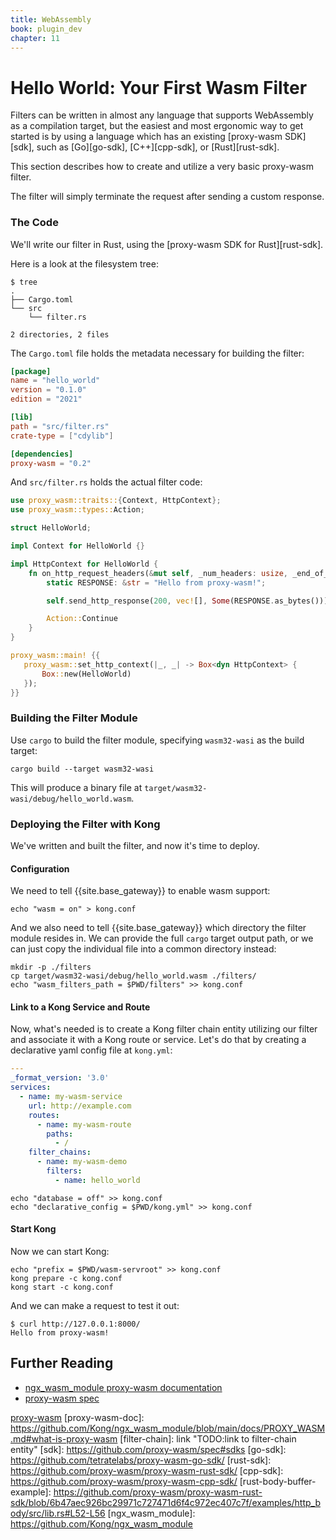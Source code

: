 ```yaml
---
title: WebAssembly
book: plugin_dev
chapter: 11
---
```


# Hello World: Your First Wasm Filter

Filters can be written in almost  any language that supports WebAssembly as a
compilation target, but the easiest  and most ergonomic way to get started is by
using a language which has an existing [proxy-wasm SDK][sdk], such as [Go][go-sdk],
[C++][cpp-sdk], or [Rust][rust-sdk].

This section describes how to create and utilize a very basic proxy-wasm filter.

The filter will simply terminate the request after sending a custom response.

### The Code

We'll write our filter in Rust, using the [proxy-wasm SDK for Rust][rust-sdk].

Here is a look at the filesystem tree:

```
$ tree
.
├── Cargo.toml
└── src
    └── filter.rs

2 directories, 2 files
```


The `Cargo.toml` file holds the metadata necessary for building the filter:

```toml
[package]
name = "hello_world"
version = "0.1.0"
edition = "2021"

[lib]
path = "src/filter.rs"
crate-type = ["cdylib"]

[dependencies]
proxy-wasm = "0.2"
```

And `src/filter.rs` holds the actual filter code:

```rust
use proxy_wasm::traits::{Context, HttpContext};
use proxy_wasm::types::Action;

struct HelloWorld;

impl Context for HelloWorld {}

impl HttpContext for HelloWorld {
    fn on_http_request_headers(&mut self, _num_headers: usize, _end_of_stream: bool) -> Action {
        static RESPONSE: &str = "Hello from proxy-wasm!";

        self.send_http_response(200, vec![], Some(RESPONSE.as_bytes()));

        Action::Continue
    }
}

proxy_wasm::main! {{
   proxy_wasm::set_http_context(|_, _| -> Box<dyn HttpContext> {
       Box::new(HelloWorld)
   });
}}
```

### Building the Filter Module

Use `cargo` to build the filter module, specifying `wasm32-wasi` as the build
target:

```
cargo build --target wasm32-wasi
```

This will produce a binary file at `target/wasm32-wasi/debug/hello_world.wasm`.

### Deploying the Filter with Kong

We've written and built the filter, and now it's time to deploy.

#### Configuration

We need to tell {{site.base_gateway}} to enable wasm support:

```
echo "wasm = on" > kong.conf
```

And we also need to tell {{site.base_gateway}} which directory the filter module
resides in. We can provide the full `cargo` target output path, or we can just
copy the individual file into a common directory instead:

```
mkdir -p ./filters
cp target/wasm32-wasi/debug/hello_world.wasm ./filters/
echo "wasm_filters_path = $PWD/filters" >> kong.conf
```

#### Link to a Kong Service and Route

Now, what's needed is to create a Kong filter chain entity utilizing our filter
and associate it with a Kong route or service. Let's do that by creating a
declarative yaml config file at `kong.yml`:

```yaml
---
_format_version: '3.0'
services:
  - name: my-wasm-service
    url: http://example.com
    routes:
      - name: my-wasm-route
        paths:
          - /
    filter_chains:
      - name: my-wasm-demo
        filters:
          - name: hello_world
```

```
echo "database = off" >> kong.conf
echo "declarative_config = $PWD/kong.yml" >> kong.conf
```

#### Start Kong

Now we can start Kong:

```
echo "prefix = $PWD/wasm-servroot" >> kong.conf
kong prepare -c kong.conf
kong start -c kong.conf
```

And we can make a request to test it out:

```
$ curl http://127.0.0.1:8000/
Hello from proxy-wasm!
```

## Further Reading

* [ngx_wasm_module proxy-wasm documentation](https://github.com/Kong/ngx_wasm_module/blob/main/docs/PROXY_WASM.md)
* [proxy-wasm spec](https://github.com/proxy-wasm/spec)


[proxy-wasm](https://github.com/proxy-wasm/spec)
[proxy-wasm-doc]: https://github.com/Kong/ngx_wasm_module/blob/main/docs/PROXY_WASM.md#what-is-proxy-wasm
[filter-chain]: link "TODO:link to filter-chain entity"
[sdk]: https://github.com/proxy-wasm/spec#sdks
[go-sdk]: https://github.com/tetratelabs/proxy-wasm-go-sdk/
[rust-sdk]: https://github.com/proxy-wasm/proxy-wasm-rust-sdk/
[cpp-sdk]: https://github.com/proxy-wasm/proxy-wasm-cpp-sdk/
[rust-body-buffer-example]: https://github.com/proxy-wasm/proxy-wasm-rust-sdk/blob/6b47aec926bc29971c727471d6f4c972ec407c7f/examples/http_body/src/lib.rs#L52-L56
[ngx_wasm_module]: https://github.com/Kong/ngx_wasm_module
